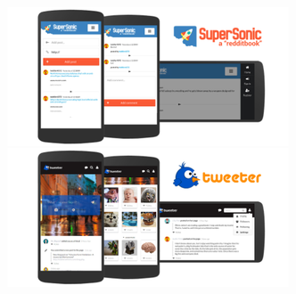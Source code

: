 ![Alt text](https://github.com/toddler4372/Angular-SuperSonic/blob/master/app/images/app-supersonic.jpg "Supersonic Screenshots")
![Alt text](https://github.com/toddler4372/Angular-Tweeter/blob/master/app/images/app-tweeter.jpg "Tweeter Screenshots")